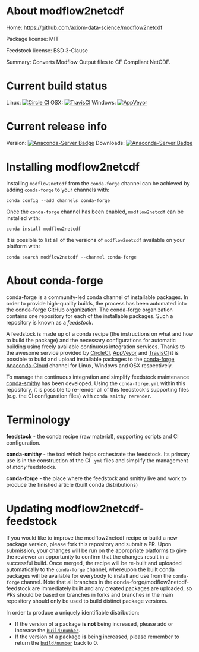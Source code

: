 About modflow2netcdf
====================

Home: https://github.com/axiom-data-science/modflow2netcdf

Package license: MIT

Feedstock license: BSD 3-Clause

Summary: Converts Modflow Output files to CF Compliant NetCDF.



Current build status
====================

Linux: [![Circle CI](https://circleci.com/gh/conda-forge/modflow2netcdf-feedstock.svg?style=shield)](https://circleci.com/gh/conda-forge/modflow2netcdf-feedstock)
OSX: [![TravisCI](https://travis-ci.org/conda-forge/modflow2netcdf-feedstock.svg?branch=master)](https://travis-ci.org/conda-forge/modflow2netcdf-feedstock)
Windows: [![AppVeyor](https://ci.appveyor.com/api/projects/status/github/conda-forge/modflow2netcdf-feedstock?svg=True)](https://ci.appveyor.com/project/conda-forge/modflow2netcdf-feedstock/branch/master)

Current release info
====================
Version: [![Anaconda-Server Badge](https://anaconda.org/conda-forge/modflow2netcdf/badges/version.svg)](https://anaconda.org/conda-forge/modflow2netcdf)
Downloads: [![Anaconda-Server Badge](https://anaconda.org/conda-forge/modflow2netcdf/badges/downloads.svg)](https://anaconda.org/conda-forge/modflow2netcdf)

Installing modflow2netcdf
=========================

Installing `modflow2netcdf` from the `conda-forge` channel can be achieved by adding `conda-forge` to your channels with:

```
conda config --add channels conda-forge
```

Once the `conda-forge` channel has been enabled, `modflow2netcdf` can be installed with:

```
conda install modflow2netcdf
```

It is possible to list all of the versions of `modflow2netcdf` available on your platform with:

```
conda search modflow2netcdf --channel conda-forge
```


About conda-forge
=================

conda-forge is a community-led conda channel of installable packages.
In order to provide high-quality builds, the process has been automated into the
conda-forge GitHub organization. The conda-forge organization contains one repository
for each of the installable packages. Such a repository is known as a *feedstock*.

A feedstock is made up of a conda recipe (the instructions on what and how to build
the package) and the necessary configurations for automatic building using freely
available continuous integration services. Thanks to the awesome service provided by
[CircleCI](https://circleci.com/), [AppVeyor](http://www.appveyor.com/)
and [TravisCI](https://travis-ci.org/) it is possible to build and upload installable
packages to the [conda-forge](https://anaconda.org/conda-forge)
[Anaconda-Cloud](http://docs.anaconda.org/) channel for Linux, Windows and OSX respectively.

To manage the continuous integration and simplify feedstock maintenance
[conda-smithy](http://github.com/conda-forge/conda-smithy) has been developed.
Using the ``conda-forge.yml`` within this repository, it is possible to re-render all of
this feedstock's supporting files (e.g. the CI configuration files) with ``conda smithy rerender``.


Terminology
===========

**feedstock** - the conda recipe (raw material), supporting scripts and CI configuration.

**conda-smithy** - the tool which helps orchestrate the feedstock.
                   Its primary use is in the construction of the CI ``.yml`` files
                   and simplify the management of *many* feedstocks.

**conda-forge** - the place where the feedstock and smithy live and work to
                  produce the finished article (built conda distributions)


Updating modflow2netcdf-feedstock
=================================

If you would like to improve the modflow2netcdf recipe or build a new
package version, please fork this repository and submit a PR. Upon submission,
your changes will be run on the appropriate platforms to give the reviewer an
opportunity to confirm that the changes result in a successful build. Once
merged, the recipe will be re-built and uploaded automatically to the
`conda-forge` channel, whereupon the built conda packages will be available for
everybody to install and use from the `conda-forge` channel.
Note that all branches in the conda-forge/modflow2netcdf-feedstock are
immediately built and any created packages are uploaded, so PRs should be based
on branches in forks and branches in the main repository should only be used to
build distinct package versions.

In order to produce a uniquely identifiable distribution:
 * If the version of a package **is not** being increased, please add or increase
   the [``build/number``](http://conda.pydata.org/docs/building/meta-yaml.html#build-number-and-string).
 * If the version of a package **is** being increased, please remember to return
   the [``build/number``](http://conda.pydata.org/docs/building/meta-yaml.html#build-number-and-string)
   back to 0.
